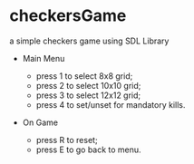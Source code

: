 checkersGame
============

a simple checkers game using SDL Library

* Main Menu
	- press 1 to select 8x8 grid;
	- press 2 to select 10x10 grid;
	- press 3 to select 12x12 grid;
	- press 4 to set/unset for mandatory kills.

* On Game
	- press R to reset;
	- press E to go back to menu.
